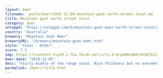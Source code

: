 ```yaml
---
layout: beer
filename: _posts/beer/2016-11-09-mountain-goat-north-street-stout.md
title: Mountain goat north street stout
category: beer
untappd: "https://untappd.com/b/mountain-goat-beer-north-street-stout/2621515"
country: "Australia"
brewery: "Mountain Goat Beer"
breweryURL: "/brewery/mountain-goat-beer.html"
style: "Stout - Other"
score: 7.5
img: https://scontent.fsyd9-1.fna.fbcdn.net/v/t1.0-0/p480x480/45387121_10156673533663745_7404002123374919680_o.jpg?_nc_cat=109&_nc_sid=e007fa&_nc_ohc=n1YW0OI0mv0AX8rlIPb&_nc_ht=scontent.fsyd9-1.fna&_nc_tp=6&oh=18858ffa3e882bf34c2d5f3e6d6fc6e9&oe=5F49C525
beer-date: "2018-11-05"
desc: "Fairly middle of the range stout. Nice thickness but no overwhelming flavours. A good slow or winter beverage"
permalink: /beer/:title.html
---
```

